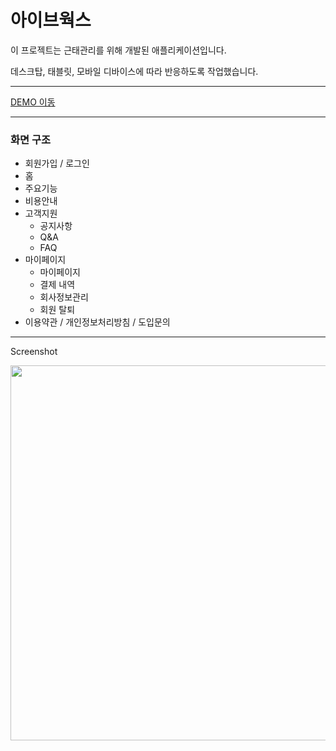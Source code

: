 # 아이브웍스

이 프로젝트는 근태관리를 위해 개발된 애플리케이션입니다.

데스크탑, 태블릿, 모바일 디바이스에 따라 반응하도록 작업했습니다.

---

<a href="https://haemi-jeon.github.io/PF-01/" target="_blank">DEMO 이동</a>

---

### 화면 구조

- 회원가입 / 로그인
- 홈
- 주요기능
- 비용안내
- 고객지원
  - 공지사항
  - Q&A
  - FAQ
- 마이페이지
  - 마이페이지
  - 결제 내역
  - 회사정보관리
  - 회원 탈퇴
- 이용약관 / 개인정보처리방침 / 도입문의

---

Screenshot

<img src="https://github.com/user-attachments/assets/cd75441d-44b4-4309-b9cd-1c87af954e9d" width="600" />
